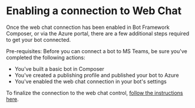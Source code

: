 # Enabling a connection to Web Chat

Once the web chat connection has been enabled in Bot Framework Composer, or via the Azure portal, there are a few additional steps required to get your bot connected.

Pre-requisites: Before you can connect a bot to MS Teams, be sure you've completed the following actions:

* You've built a basic bot in Composer
* You've created a publishing profile and published your bot to Azure
* You've enabled the web chat connection in your bot's settings

To finalize the connection to the web chat control, [follow the instructions here](https://docs.microsoft.com/en-us/azure/bot-service/bot-service-channel-connect-webchat?view=azure-bot-service-4.0#embed-the-web-chat-control-in-a-web-page).